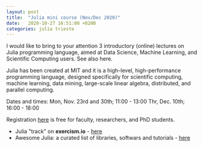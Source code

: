 ```yaml
---
layout: post
title:  "Julia mini course (Nov/Dec 2020)"
date:   2020-10-27 16:51:00 +0200
categories: julia trieste
---
```


I would like to bring to your attention 3 introductory (online) lectures on Julia programming language, aimed at Data Science, Machine Learning, and Scientific Computing users. See also here.

Julia has been created at MIT and it is a high-level, high-performance programming language, designed specifically for scientific computing, machine learning, data mining, large-scale linear algebra, distributed, and parallel computing. 

Dates and times:
Mon, Nov. 23rd and 30th; 11:00 - 13:00
Thr,   Dec. 10th;  16:00 - 18:00

Registration [here](https://www.eventbrite.co.uk/e/ai2s-julia-course-lecture-1-registration-126741594521?aff=eemailordconf&utm_campaign=order_confirm&utm_medium=email&ref=eemailordconf&utm_source=eventbrite&utm_term=viewevent) is free for faculty, researchers, and PhD students. 

  -  Julia "track" on **exercism.io** - [here](https://exercism.io/my/tracks/julia)
  -  Awesome Julia: a curated list of libraries, softwars and tutorials - [here](https://github.com/greister/Awesome-Julia)
